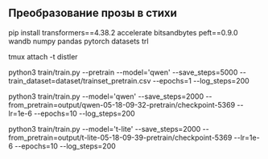 ## Преобразование прозы в стихи

pip install transformers==4.38.2 accelerate bitsandbytes peft==0.9.0 wandb numpy pandas pytorch datasets trl

tmux attach -t distler

python3 train/train.py --pretrain --model='qwen' --save_steps=5000 --train_dataset=dataset/trainset_pretrain.csv --epochs=1 --log_steps=200

python3 train/train.py --model='qwen' --save_steps=2000 --from_pretrain=output/qwen-05-18-09-32-pretrain/checkpoint-5369 --lr=1e-6 --epochs=10 --log_steps=200


python3 train/train.py --model='t-lite' --save_steps=2000 --from_pretrain=output/t-lite-05-18-09-39-pretrain/checkpoint-5369 --lr=1e-6 --epochs=10 --log_steps=200
